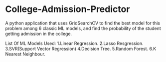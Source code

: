 # College-Admission-Predictor
A python application that uses GridSearchCV to find the best model for this problem among 6 classic ML models,
and find the probability of the student getting admission in the college.

List Of ML Models Used:
1.Linear Regression.
2.Lasso Resgression.
3.SVR(Support Vector Regression)
4.Decision Tree.
5.Random Forest.
6.K Nearest Neighbour.
